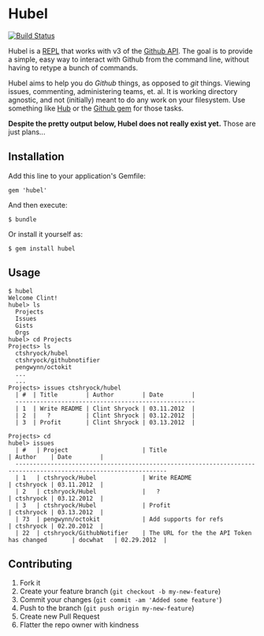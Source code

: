 # Hubel

[![Build Status](https://secure.travis-ci.org/ctshryock/hubel.png?branch=master)](http://travis-ci.org/ctshryock/hubel)

Hubel is a [REPL][1] that works with v3 of the [Github API][2]. The goal
is to provide a simple, easy way to interact with Github from the command line, without having to retype a bunch of commands. 

Hubel aims to help you do *Github* things, as opposed to *git* things. Viewing issues, commenting, administering teams, et. al. It is working directory agnostic, and not (initially) meant to do any work on your filesystem. Use something like [Hub][3] or the [Github gem][4] for those tasks.

**Despite the pretty output below, Hubel does not really exist yet.** Those are just plans...


## Installation

Add this line to your application's Gemfile:

    gem 'hubel'

And then execute:

    $ bundle

Or install it yourself as:

    $ gem install hubel

## Usage

    $ hubel
    Welcome Clint!
    hubel> ls
      Projects
      Issues
      Gists
      Orgs
    hubel> cd Projects
    Projects> ls
      ctshryock/hubel
      ctshryock/githubnotifier
      pengwynn/octokit
      ...
      ...
    Projects> issues ctshryock/hubel
      | #  | Title        | Author        | Date        |
      ---------------------------------------------------
      | 1  | Write README | Clint Shryock | 03.11.2012  |
      | 2  |   ?          | Clint Shryock | 03.12.2012  |
      | 3  | Profit       | Clint Shryock | 03.13.2012  |
      
    Projects> cd
    hubel> issues
      | #   | Project                     | Title                                           | Author    | Date        |
      -----------------------------------------------------------------------------------------------------------------
      | 1   | ctshryock/Hubel             | Write README                                    | ctshryock | 03.11.2012  |
      | 2   | ctshryock/Hubel             |   ?                                             | ctshryock | 03.12.2012  |
      | 3   | ctshryock/Hubel             | Profit                                          | ctshryock | 03.13.2012  |
      | 73  | pengwynn/octokit            | Add supports for refs                           | ctshryock | 02.20.2012  |
      | 22  | ctshryock/GithubNotifier    | The URL for the the API Token has changed       | docwhat   | 02.29.2012  |

## Contributing

1. Fork it
2. Create your feature branch (`git checkout -b my-new-feature`)
3. Commit your changes (`git commit -am 'Added some feature'`)
4. Push to the branch (`git push origin my-new-feature`)
5. Create new Pull Request
6. Flatter the repo owner with kindness




[1]: https://en.wikipedia.org/wiki/REPL
[2]: http://developer.github.com/v3
[3]: https://github.com/defunkt/hub
[4]: https://github.com/defunkt/github-gem
